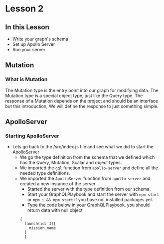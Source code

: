 # Lesson 2
## In this Lesson
- Write your graph's schema
- Set up Apollo Server
- Run your server

## Mutation
### What is Mutation
The Mutation type is the entry point into our graph for modifying data.
The Mutation type is a special object type, just like the Query type.
The response of a Mutation depends on the project and should be an interface but this introduction,
We will define the response to just something simple.

## ApolloServer
### Starting ApolloServer
- Lets go back to the /src/index.js file and see what we did to start the ApolloServer
  - We go the type definition from the schema that we defined which has the Query, Mutation, Scalar and object types.
  - We imported the `gql` function from `apollo-server` and define all the needed type definitions.
  - We imported the `ApolloServer` function from `apollo-server` and created a new instance of the server.
    - Started the server with the type definition from our schema.
    - Start your GraphQLPlaybook and start the server with `npm start` or `npm i && npm start` if you have not installed packages yet.
    - Type the code below in your GraphQLPlaybook, you should return data with null object
    ```
    {
      launch(id: 1){
        mission_name
      }
      }
      ```

